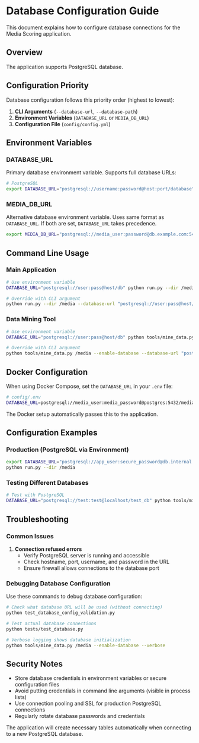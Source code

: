 # Database Configuration Guide

This document explains how to configure database connections for the Media Scoring application.

## Overview

The application supports PostgreSQL database.

## Configuration Priority

Database configuration follows this priority order (highest to lowest):

1. **CLI Arguments** (`--database-url`, `--database-path`)
2. **Environment Variables** (`DATABASE_URL` or `MEDIA_DB_URL`)
3. **Configuration File** (`config/config.yml`)

## Environment Variables

### DATABASE_URL
Primary database environment variable. Supports full database URLs:

```bash
# PostgreSQL
export DATABASE_URL="postgresql://username:password@host:port/database"
```

### MEDIA_DB_URL
Alternative database environment variable. Uses same format as `DATABASE_URL`.
If both are set, `DATABASE_URL` takes precedence.

```bash
export MEDIA_DB_URL="postgresql://media_user:password@db.example.com:5432/media_db"
```

## Command Line Usage

### Main Application
```bash
# Use environment variable
DATABASE_URL="postgresql://user:pass@host/db" python run.py --dir /media

# Override with CLI argument
python run.py --dir /media --database-url "postgresql://user:pass@host/db"
```

### Data Mining Tool
```bash
# Use environment variable
DATABASE_URL="postgresql://user:pass@host/db" python tools/mine_data.py /media --enable-database

# Override with CLI argument
python tools/mine_data.py /media --enable-database --database-url "postgresql://user:pass@host/db"
```

## Docker Configuration

When using Docker Compose, set the `DATABASE_URL` in your `.env` file:

```bash
# config/.env
DATABASE_URL=postgresql://media_user:media_password@postgres:5432/media_scoring
```

The Docker setup automatically passes this to the application.

## Configuration Examples

### Production (PostgreSQL via Environment)
```bash
export DATABASE_URL="postgresql://app_user:secure_password@db.internal:5432/media_production"
python run.py --dir /media
```

### Testing Different Databases
```bash
# Test with PostgreSQL
DATABASE_URL="postgresql://test:test@localhost/test_db" python tools/mine_data.py /test_media --dry-run
```

## Troubleshooting

### Common Issues

1. **Connection refused errors**
   - Verify PostgreSQL server is running and accessible
   - Check hostname, port, username, and password in the URL
   - Ensure firewall allows connections to the database port

### Debugging Database Configuration

Use these commands to debug database configuration:

```bash
# Check what database URL will be used (without connecting)
python test_database_config_validation.py

# Test actual database connections
python tests/test_database.py

# Verbose logging shows database initialization
python tools/mine_data.py /media --enable-database --verbose
```

## Security Notes

- Store database credentials in environment variables or secure configuration files
- Avoid putting credentials in command line arguments (visible in process lists)
- Use connection pooling and SSL for production PostgreSQL connections
- Regularly rotate database passwords and credentials


The application will create necessary tables automatically when connecting to a new PostgreSQL database.